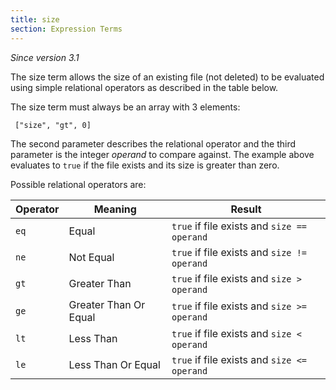 ```yaml
---
title: size
section: Expression Terms
---
```


*Since version 3.1*

The size term allows the size of an existing file (not deleted) to be evaluated
using simple relational operators as described in the table below.

The size term must always be an array with 3 elements:

     ["size", "gt", 0]

The second parameter describes the relational operator and the third parameter
is the integer *operand* to compare against.   The example above evaluates to
`true` if the file exists and its size is greater than zero.

Possible relational operators are:

Operator | Meaning | Result
---------|---------|-------
`eq`     | Equal                 | `true` if file exists and `size == operand`
`ne`     | Not Equal             | `true` if file exists and `size != operand`
`gt`     | Greater Than          | `true` if file exists and `size > operand`
`ge`     | Greater Than Or Equal | `true` if file exists and `size >= operand`
`lt`     | Less Than             | `true` if file exists and `size < operand`
`le`     | Less Than Or Equal    | `true` if file exists and `size <= operand`

